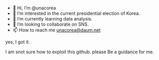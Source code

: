 - 👋 Hi, I’m @unacorea
- 👀 I’m interested in the current presidential election of Korea.
- 🌱 I’m currently learning data analysis.
- 💞️ I’m looking to collaborate on SNS.
- 📫 How to reach me unacorea@daum.net 
<!---
unacorea/unacorea is a ✨ special ✨ repository because its `README.md` (this file) appears on your GitHub profile.
You can click the Preview link to take a look at your changes.
---> yes, I got it.
I am snot sure how to exploit this github. 
please Be a guidance for me.
